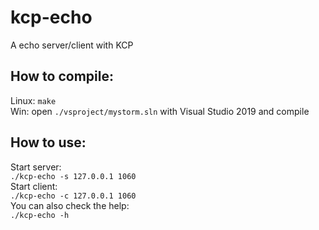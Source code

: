 # kcp-echo
A echo server/client with KCP

## How to compile:
Linux: `make`  
Win: open `./vsproject/mystorm.sln` with Visual Studio 2019 and compile

## How to use:
Start server:  
  `./kcp-echo -s 127.0.0.1 1060`  
Start client:  
  `./kcp-echo -c 127.0.0.1 1060`  
You can also check the help:  
  `./kcp-echo -h`  